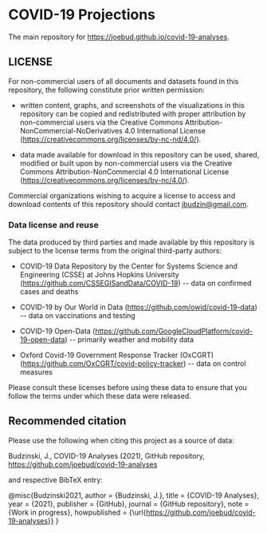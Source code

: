 # COVID-19 Projections

The main   repository for <a href="https://joebud.github.io/covid-19-analyses" target="_blank">https://joebud.github.io/covid-19-analyses</a>.



## LICENSE

For non-commercial users of all documents and datasets found in  this repository, the following constitute prior written permission:

- written content, graphs, and screenshots of the visualizations in  this repository can be copied and redistributed with proper attribution by non-commercial users via the   Creative Commons Attribution-NonCommercial-NoDerivatives 4.0 International License (https://creativecommons.org/licenses/by-nc-nd/4.0/).
      
- data made available for download in  this repository can be used, shared, modified or built upon by non-commercial users via the Creative Commons Attribution-NonCommercial 4.0 International License (https://creativecommons.org/licenses/by-nc/4.0/).

Commercial organizations wishing to acquire a license to access and download contents of this repository should contact jbudzin@gmail.com.  

### Data license and reuse

The data produced by third parties and made available by this repository is subject to the license terms from the original third-party authors:

- COVID-19 Data Repository by the Center for Systems Science and Engineering (CSSE) at Johns Hopkins University (https://github.com/CSSEGISandData/COVID-19)
-- data on confirmed cases and deaths

- COVID-19 by Our World in Data (https://github.com/owid/covid-19-data)
-- data on vaccinations and testing

- COVID-19 Open-Data (https://github.com/GoogleCloudPlatform/covid-19-open-data) 
-- primarily weather and mobility data 
        
- Oxford Covid-19 Government Response Tracker (OxCGRT)  (https://github.com/OxCGRT/covid-policy-tracker)
-- data on control measures


Please consult these licenses before using these data to ensure that you follow the terms under which these data were released.



## Recommended citation

Please use the following when citing this project as a source of data:

Budzinski, J., COVID-19 Analyses (2021), GitHub repository, https://github.com/joebud/covid-19-analyses

and respective BibTeX entry:

@misc{Budzinski2021,
  author = {Budzinski, J.},
  title = {COVID-19 Analyses},
  year = {2021},
  publisher = {GitHub},
  journal = {GitHub repository},
  note = {Work in progress},
  howpublished = {\url{https://github.com/joebud/covid-19-analyses}}
}

